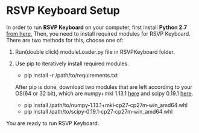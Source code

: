﻿# RSVP Keyboard Setup

In order to run **RSVP Keyboard** on your computer, first install **Python 2.7** [from here.](https://www.python.org/downloads/) Then, you need to install required modules for RSVP Keyboard. There are two methods for this, choose one of:
1. Run(double click) moduleLoader.py file in RSVPKeyboard folder.
2. Use pip to iteratively install required modules.
    - pip install -r /path/to/requirements.txt

    After pip is done, download two modules that are left according to your OS(64 or 32 bit), which are numpy+mkl 1.13.1 [here](http://www.lfd.uci.edu/~gohlke/pythonlibs/#numpy) and scipy 0.19.1 [here](http://www.lfd.uci.edu/~gohlke/pythonlibs/#scipy).
    - pip install /path/to/numpy‑1.13.1+mkl‑cp27‑cp27m‑win_amd64.whl
    - pip install /path/to/scipy‑0.19.1‑cp27‑cp27m‑win_amd64.whl

You are ready to run RSVP Keyboard.